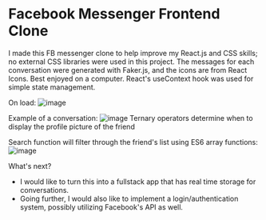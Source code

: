 # Facebook Messenger Frontend Clone
I made this FB messenger clone to help improve my React.js and CSS skills; no external CSS libraries were used in this project. The messages for each conversation were generated with Faker.js, and the icons are from React Icons. Best enjoyed on a computer. React's useContext hook was used for simple state management.

On load:
![image](https://user-images.githubusercontent.com/47995084/131173126-434dfb19-470c-4ed3-a364-caffc5c468c8.png)

Example of a conversation:
![image](https://user-images.githubusercontent.com/47995084/131173150-8e77885a-a3ed-4863-b537-fbd44768b326.png)
Ternary operators determine when to display the profile picture of the friend

Search function will filter through the friend's list using ES6 array functions:
![image](https://user-images.githubusercontent.com/47995084/131173289-eeaf045e-80e7-4a74-aa09-f32ffa3631bd.png)

What's next?
* I would like to turn this into a fullstack app that has real time storage for conversations.
* Going further, I would also like to implement a login/authentication system, possibly utilizing Facebook's API as well.
